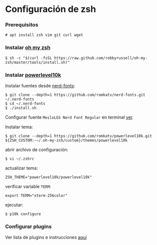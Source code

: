 # Configuración de **zsh**

### Prerequisitos

```
# apt install zsh vim git curl wget
```

### Instalar [oh my zsh](https://ohmyz.sh/)

```
$ sh -c "$(curl -fsSL https://raw.github.com/robbyrussell/oh-my-zsh/master/tools/install.sh)"
```

### Instalar [powerlevel10k](https://github.com/romkatv/powerlevel10k)

Instalar fuentes desde [nerd-fonts](https://github.com/romkatv/nerd-fonts):
```
$ git clone --depth=1 https://github.com/romkatv/nerd-fonts.git ~/.nerd-fonts
$ cd ~/.nerd-fonts
$ ./install.sh
```

Configurar fuente `MesloLGS Nerd Font Regular` en terminal [ver](https://github.com/romkatv/powerlevel10k#meslo-nerd-font-patched-for-powerlevel10k).

Instalar tema:
```
$ git clone --depth=1 https://github.com/romkatv/powerlevel10k.git ${ZSH_CUSTOM:-~/.oh-my-zsh/custom}/themes/powerlevel10k
```

abrir archivo de configuración:

```
$ vi ~/.zshrc    
```

actualizar tema:

```
ZSH_THEME="powerlevel10k/powerlevel10k"
```

verificar variable `TERM`:
```
export TERM="xterm-256color"
```

ejecutar:

```
$ p10k configure
```

### Configurar plugins

Ver lista de plugins e instrucciones [aquí](https://github.com/ohmyzsh/ohmyzsh/wiki/Plugins)
